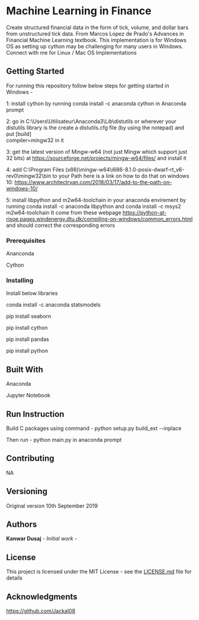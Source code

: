 # Machine Learning in Finance
Create structured financial data in the form of tick, volume, and dollar bars from unstructured tick data. From Marcos Lopez de Prado's Advances in Financial Machine Learning textbook.
This implementation is for Windows OS as setting up cython may be challenging for many users in Windows.
Connect with me for Linux / Mac OS Implementations

## Getting Started

For running this repository follow below steps for getting started in Windows -

1: install cython by running conda install -c anaconda cython in Anaconda prompt 

2: go in C:\Users\Utilisateur\Anaconda3\Lib\distutils or wherever your distutils library is the create a distutils.cfg file (by using the notepad) and put 
[build]           
compiler=mingw32 
in it 

3: get the latest version of Mingw-w64 (not just Mingw which support just 32 bits) at https://sourceforge.net/projects/mingw-w64/files/ and install it

4: add C:\Program Files (x86)\mingw-w64\i686-8.1.0-posix-dwarf-rt_v6-rev0\mingw32\bin to your Path here is a link on how to do that on windows 10: https://www.architectryan.com/2018/03/17/add-to-the-path-on-windows-10/

5: install libpython and m2w64-toolchain in your anaconda envirement by running conda install -c anaconda libpython and conda install -c msys2 m2w64-toolchain It come from these webpage https://python-at-risoe.pages.windenergy.dtu.dk/compiling-on-windows/common_errors.html and should correct the corresponding errors

### Prerequisites

Ananconda

Cython

### Installing

Install below libraries

conda install -c anaconda statsmodels

pip install seaborn

pip install cython

pip install pandas

pip install python


## Built With

Anaconda

Jupyter Notebook

## Run Instruction 

Build C packages using command - python setup.py build_ext --inplace

Then run - python main.py in anaconda prompt


## Contributing

NA

## Versioning

Original version 10th September 2019

## Authors

**Kanwar Dusaj** - *Initial work* -


## License

This project is licensed under the MIT License - see the [LICENSE.md](LICENSE.md) file for details

## Acknowledgments

https://github.com/Jackal08

